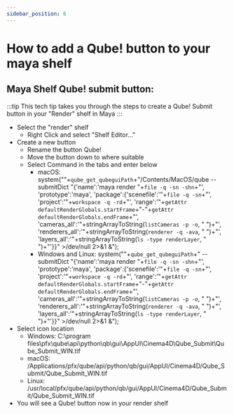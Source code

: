 ```yaml
---
sidebar_position: 6
---
```


# How to add a Qube! button to your maya shelf

## Maya Shelf Qube! submit button:

:::tip
This tech tip takes you through the steps to create a Qube! Submit button in your "Render" shelf in Maya
:::

<!-- Insert Image Here -->
 
* Select the "render" shelf
	* Right Click and select "Shelf Editor..."
* Create a new button
	* Rename the button Qube!
	* Move the button down to where suitable
	* Select Command in the tabs and enter below
		* macOS:
		system(""+`qube_get_qubeguiPath`+"/Contents/MacOS/qube --submitDict \"{'name':'maya render "+`file -q -sn -shn`+"', 'prototype':'maya', 'package':{'scenefile':'"+`file -q -sn`+"', 'project':'"+`workspace -q -rd`+"', 'range':'"+`getAttr defaultRenderGlobals.startFrame`+"-"+`getAttr defaultRenderGlobals.endFrame`+"', 'cameras_all':'"+stringArrayToString(`listCameras -p -o`, " ")+"', 'renderers_all':'"+stringArrayToString(`renderer -q -ava`, " ")+"', 'layers_all':'"+stringArrayToString(`ls -type renderLayer`, " ")+"'}}\" >/dev/null 2>&1 &");
		* Windows and Linux:
		system(""+`qube_get_qubeguiPath`+" --submitDict \"{'name':'maya render "+`file -q -sn -shn`+"', 'prototype':'maya', 'package':{'scenefile':'"+`file -q -sn`+"', 'project':'"+`workspace -q -rd`+"', 'range':'"+`getAttr defaultRenderGlobals.startFrame`+"-"+`getAttr defaultRenderGlobals.endFrame`+"', 'cameras_all':'"+stringArrayToString(`listCameras -p -o`, " ")+"', 'renderers_all':'"+stringArrayToString(`renderer -q -ava`, " ")+"', 'layers_all':'"+stringArrayToString(`ls -type renderLayer`, " ")+"'}}\" >/dev/null 2>&1 &"); 
* Select icon location
	* Windows:
	C:\program files\pfx\qube\api\python\qb\gui\AppUI\Cinema4D\Qube_Submit\Qube_Submit_WIN.tif
	* macOS:
	/Applications/pfx/qube/api/python/qb/gui/AppUI/Cinema4D/Qube_Submit/Qube_Submit_WIN.tif
	* Linux:
	/usr/local/pfx/qube/api/python/qb/gui/AppUI/Cinema4D/Qube_Submit/Qube_Submit_WIN.tif
* You will see a Qube! button now in your render shelf
